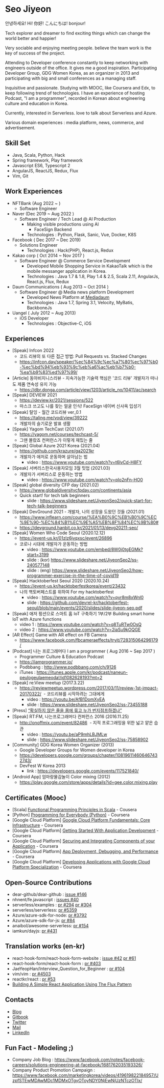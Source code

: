 # Seo Jiyeon
안녕하세요! Hi! 你好! こんにちは! bonjour!

Tech explorer and dreamer to find exciting things which can change the world better and happier! 

Very sociable and enjoying meeting people. believe the team work is the key of success of the project. 

Attending to Developer conference constantly to keep networking with engineers outside of the office. It gives me a good inspiration. Participating Developer Group, GDG Women Korea, as an organizer in 2013 and participating with big and small conferences as a managing staff.

Inquisitive and passionate. Studying with MOOC, like Coursera and Edx, to keep following trend of technologies. I have an experience of hosting Podcast, "I am a programmer", recorded in Korean about engineering culture and education in Korea. 

Currently, interested in Serverless. love to talk about Serverless and Azure.

Various domain experiences : media platform, news, commerce, and advertisement.

## Skill Set 
- Java, Scala, Python, Hack
- Spring framework, Play framework
- Javascript ES6, Typescript 2
- AngularJS, ReactJS, Redux, Flux
- Vim, Git

## Work Experiences
- NFTBank (Aug 2022 ~  )
  - Software Engineer
- Naver (Dec 2019 ~ Aug 2022 )
  - Software Engineer / Tech Lead @ AI Production
    - Making visible productions using AI 
      - FaceSign Backend
    - Technologies : Python, Flask, Sanic, Vue, Docker, K8S 
- Facebook ( Dec 2017 ~ Dec 2019)
  - Solutions Engineer  
    - Technologies : Hack(PHP), React.js, Redux 
- Kakao corp ( Oct 2014 ~ Nov 2017 )
  - Software Engineer @ Commerce Service Development
    - Developed Mobile Shopping Service in KakaoTalk which is the mobile messanger application in Korea. 
    - Technologies : Java 1.7 & 1.8, Play 1.4 & 2.5, Scala 2.11, AngularJs, React.js, Flux, Redux
- Daum Communications ( Aug 2013 ~ Oct 2014 )
  - Software Engineer @ Media news platform Development
    - Developed News Platform at [Mediadaum](http://media.daum.net/) 
    - Technologies : Java 1.7, Spring 3.1, Velocity, MyBatis, BackboneJs
- Uangel ( July 2012 ~ Aug 2013)
  - iOS Developer
    - Technologies : Objective-C, iOS

## Experiences
- [Speak] Infcon 2022
  - 코드 리뷰의 또 다른 접근 방법: Pull Requests vs. Stacked Changes
  - https://infcon.day/speaker/%ec%84%9c%ec%a7%80%ec%97%b0-%ec%bd%94%eb%93%9c%eb%a6%ac%eb%b7%b0-%ea%b9%83%ed%97%99/
- [Article] 동아비지니스리뷰 - 지속가능한 기술력 핵심은 '코드 리뷰' 개발자가 떠나도 제품 연속성 유지 가능
  - https://dbr.donga.com/article/view/1203/article_no/10411/ac/search  
- [Speak] DEVIEW 2021
  - https://deview.kr/2021/sessions/522 
  - 마스크 쓰고도 나를 찾는 얼굴 인식! FaceSign 네이버 신사옥 입성기
- [Speak] 탈잉 - 월간 코드리뷰 ver_0.1
  - https://taling.me/vod/view/39222
  - 개발자의 슬기로운 발표 생활
- [Speak] Yagom TechCast (2021.07)
  - https://yagom.net/courses/techcast-5/
  - 그땐 몰랐죠 컨퍼런스가 이렇게 재밌는 줄   
- [Speak] Global Azure 2021 Korea (2021.04)
  - https://github.com/krazure/ga2021kr
  - 개발자가 애저로 운동하며 살아남는 법 
    - video : https://www.youtube.com/watch?v=t6lvCd-H8FY
- [Speak] 서버리스한국사용자모임 3월 밋업 (2021.03)
  - 개발자가 서버리스로 운동하는 방법
    - video : https://www.youtube.com/watch?v=pIo2nFn-HO0    
- [Speak] global diversity CFP day (2021.02)
  - https://www.globaldiversitycfpday.com/continents/asia 
  - Quick start! for tech talk beginners
    - slide : https://www.slideshare.net/JiyeonSeo2/quick-start-for-tech-talk-beginners
- [Speak] DevGround 2021 - 개발자, 나의 성장을 도왔던 것들 (2021.01)
  - https://www.inflearn.com/course/%EA%B0%9C%EB%B0%9C%EC%9E%90-%EC%84%B1%EC%9E%A5%EB%8F%84%EC%9B%80#
  - https://devground.hanbit.co.kr/2021/01/13/devg20211-seo/
- [Speak] Women Who Code Seoul (2020.12.12)
  - https://event-us.kr/01zlz6jvqxsc/event/26896
  - 코로나 시대에 개발자가 운동하는 방법
    - video : https://www.youtube.com/embed/8W0j0tgEGMk?start=3199
    - slide : (kor) https://www.slideshare.net/JiyeonSeo2/ss-240577148 
    - slide : (eng) https://www.slideshare.net/JiyeonSeo2/how-programmer-exercise-in-the-time-of-covid19
- [Speak] Hacktoberfest Seoul 2020 (2020.10.24)
  - https://event-us.kr/hacktoberfestkorea/event/23432
  - 나의 핵토버페스트를 위하여 For my hacktoberfest 
    - video : https://www.youtube.com/watch?v=pyr8m8xWnl0
    - slide : https://github.com/devrel-kr/hacktoberfest-seoul/blob/main/events/2020/slides/slide-jiyeon-seo.pdf
- [Speak] 애저 펑션으로 스마트 홈 IoT 구축하기 1부/2부 Building smart home IoT with Azure functions
  - video 1 : https://www.youtube.com/watch?v=q8TuRTw0OsQ
  - video 2 : https://www.youtube.com/watch?v=2iaSu9kOQGE
- [AR Effect] Game with AR effect on FB Camera 
  - https://www.facebook.com/fbcameraeffects/tryit/728315064296179/
- [Podcast] 나는 프로그래머다 I am a programmer ( Aug 2016 ~ Sep 2017 ) 
  - Programmer Culture & Education Podcast 
  - https://iamprogrammer.io/
  - Podbbang : http://www.podbbang.com/ch/9126
  - iTunes : https://itunes.apple.com/kr/podcast/naneun-peulogeulaemeoda!/id1082628193?mt=2
- [Speak] re:View meetup (2017.3.22)
  - https://reviewmeetup.wordpress.com/2017/03/11/review-1st-impact-20170322/
  - 코드리뷰를 시작하려는 그대에게
    - video : https://youtu.be/AfB1DomXyEA
    - slide : https://www.slideshare.net/JiyeonSeo2/ss-73455188
- [Press] [“확실하지 않은 줄을 몸에 묶고 누가 번지점프하겠나”](http://www.hani.co.kr/arti/economy/it/772148.html)
- [Speak] RT:FM, 나는프로그래머다 컨퍼런스 2016 (2016.11.25)
  - http://onoffmix.com/event/82486
  - 지적 프로그래밍을 위한 넓고 얕은 습관 
    - video : https://youtu.be/aP9mhLBJMLw
    - slide : https://www.slideshare.net/JiyeonSeo2/ss-75858902
- [Community] GDG Korea Women Organizer (2013) 
  - Google Developer Groups for Women developer in Korea
  - https://developers.google.com/groups/chapter/108196114606467432743/
  - DevFest W Korea 2013
    - link : https://developers.google.com/events/117521840/
- [Android App] 엄마랑물감놀이 Color mixing (2012)
  - https://play.google.com/store/apps/details?id=gee.color.mixing.play

## Certificates (Mooc)
- [Scala] [Functional Programming Principles in Scala](https://www.coursera.org/account/accomplishments/verify/9BHXTN34YD34) - Cousera
- [Python] [Programming for Everybody
(Python)](https://github.com/jiyeonseo/resume/blob/master/Programming%20for%20Everybody.pdf) - Coursera
- [Google Cloud Platform] [Google Cloud Platform Fundamentals: Core Infrastructure](https://www.coursera.org/account/accomplishments/verify/B36GCY22BNFY) - Coursera
- [Google Cloud Platform] [Getting Started With Application Development](https://www.coursera.org/account/accomplishments/verify/VXJRVVXJDUA2) - Coursera 
- [Google Cloud Platform] [Securing and Integrating Components of your Application](https://www.coursera.org/account/accomplishments/verify/ZETFWRWGY6B5) - Coursera
- [Google Cloud Platform] [App Deployment, Debugging, and Performance](https://www.coursera.org/account/accomplishments/verify/K4S34L3YRWPW) - Coursera
- [Google Cloud Platform] [Developing Applications with Google Cloud Platform Specialization](https://www.coursera.org/account/accomplishments/specialization/YK5J26APBDRW) - Coursera

## Open-Source Contributions
- dear-github/dear-github : [issue #146](https://github.com/dear-github/dear-github/issues/146) 
- nhnent/fe.javascript : [issues #40](https://github.com/nhnent/fe.javascript/issues/40)
- serverless/examples : [pr #294](https://github.com/serverless/examples/pull/294) [pr #304](https://github.com/serverless/examples/pull/304)
- serverless/serverless: [pr #5359](https://github.com/serverless/serverless/pull/5359)
- Azure/azure-sdk-for-node: [pr #3792](https://github.com/Azure/azure-sdk-for-node/pull/3792)
- Azure/azure-sdk-for-js: [pr #84](https://github.com/Azure/azure-sdk-for-js/pull/84)
- anaibol/awesome-serverless: [pr #154](https://github.com/anaibol/awesome-serverless/pull/154)
- iamkun/dayjs: [pr #431](https://github.com/iamkun/dayjs/pull/431)

## Translation works (en-kr)
- react-hook-form/react-hook-form-website : [issue #42](https://github.com/react-hook-form/react-hook-form-website/issues/42) [pr #61](https://github.com/react-hook-form/react-hook-form-website/pull/61)
- react-hook-form/react-hook-form : [pr #403](https://github.com/react-hook-form/react-hook-form/pull/403)
- JaeYeopHan/Interview_Question_for_Beginner : [pr #104](https://github.com/JaeYeopHan/Interview_Question_for_Beginner/pull/104/) 
- vim/vim : [pr #4503](https://github.com/vim/vim/pull/4503)
- reactkr/react : [pr #53](https://github.com/reactkr/react/pull/53)
- [Building A Simple React Application Using The Flux Pattern](http://jiyeonseo.github.io/2015/08/30/Building-A-Simple-React-Application-Using-The-Flux-Pattern/) 

## Contacts
- [Blog](http://jiyeonseo.github.io/)
- [Gitbook](https://www.gitbook.com/book/jiyeonseo/daily)
- [Twitter](https://twitter.com/seojeee)
- [Mail](mailto:seojeee@gmail.com)
- [LinkedIn](https://www.linkedin.com/in/jiyeon-seo-aa9b3366?trk=hp-identity-photo)

## Fun Fact - Modeling ;) 
- Company Job Blog : https://www.facebook.com/notes/facebook-careers/solutions-engineering-at-facebook/1681762035193326/
- Company Product Promotion Campaign : https://www.facebook.com/marketingkorea/videos/419619822184957/UzpfSTEwMDAwMDc1MDMxOTgyOToyNDY0NjEwNjUzNTczOTIx/ 

